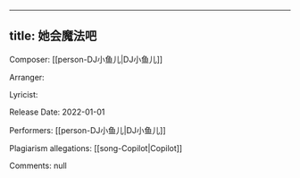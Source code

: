 
---
title: 她会魔法吧
---
Composer: [[person-DJ小鱼儿|DJ小鱼儿]]

Arranger: 

Lyricist: 

Release Date: 2022-01-01

Performers: [[person-DJ小鱼儿|DJ小鱼儿]]

Plagiarism allegations:
[[song-Copilot|Copilot]]

Comments:
null
